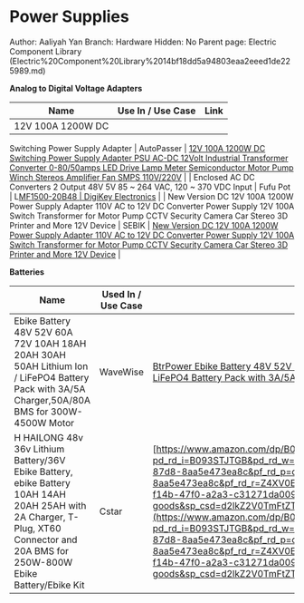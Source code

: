 # Power Supplies

Author: Aaliyah Yan
Branch: Hardware
Hidden: No
Parent page: Electric Component Library (Electric%20Component%20Library%2014bf18dd5a94803eaa2eeed1de225989.md)

**Analog to Digital Voltage Adapters**

| Name | Use In / Use Case | Link |
| --- | --- | --- |
| 12V 100A 1200W DC 
Switching Power 
Supply Adapter | AutoPasser
 | [12V 100A 1200W DC Switching Power Supply Adapter PSU AC-DC 12Volt Industrial Transformer Converter 0-80/50amps LED Drive Lamp Meter Semiconductor Motor Pump Winch Stereos Amplifier Fan SMPS 110V/220V](https://www.amazon.com/Switching-%EF%BC%88SMPS%EF%BC%89110VAC-DC12V-Monitoring-Industrial-Transformer/dp/B07HP16HW7/ref=sr_1_4?crid=2K5UIPEYLK8MN&keywords=12V+power+supply+100A&qid=1667410988&qu=eyJxc2MiOiIzLjUyIiwicXNhIjoiMy40MiIsInFzcCI6IjIuNjkifQ%3D%3D&sprefix=12v+power+supply+100a%2Caps%2C123&sr=8-4&ufe=app_do%3Aamzn1.fos.18ed3cb5-28d5-4975-8bc7-93deae8f9840)  |
| Enclosed AC DC Converters 2 Output 48V 5V 85 ~ 264 VAC, 120 ~ 370 VDC Input | Fufu Pot | L[MF1500-20B48 | DigiKey Electronics](https://www.digikey.com/en/products/detail/mornsun-america-llc/LMF1500-20B48/18108612) |
| New Version DC 12V 100A 1200W Power Supply Adapter 110V AC to 12V DC Converter Power Supply 12V 100A Switch Transformer for Motor Pump CCTV Security Camera Car Stereo 3D Printer and More 12V Device | SEBIK | [New Version DC 12V 100A 1200W Power Supply Adapter 110V AC to 12V DC Converter Power Supply 12V 100A Switch Transformer for Motor Pump CCTV Security Camera Car Stereo 3D Printer and More 12V Device](https://www.amazon.com/Version-Adapter-Converter-Transformer-Security/dp/B0BXTBBS9M/ref=sr_1_2_sspa?crid=64TTTY6HMCD0&keywords=ac%2B12%2Bdc%2Bconverter&qid=1697063920&refresh=1&sprefix=ac%2B12%2Bdc%2Bconverter%2Caps%2C66&sr=8-2-spons&sp_csd=d2lkZ2V0TmFtZT1zcF9hdGY&th=1)  |

**Batteries**

| Name | Used In / Use Case | Link |
| --- | --- | --- |
| Ebike Battery 48V 52V 60A 72V 10AH 18AH 20AH 30AH 50AH Lithium Ion / LiFePO4 Battery Pack with 3A/5A Charger,50A/80A BMS for 300W-4500W Motor | WaveWise | [BtrPower Ebike Battery 48V 52V 60A 72V 10AH 18AH 20AH 30AH 50AH Lithium Ion / LiFePO4 Battery Pack with 3A/5A Charger,50A/80A BMS for 300W-4500W Motor](https://www.amazon.com/BtrPower-Battery-Lithium-Electric-Motorcycle/dp/B0BKG877JV/ref=cm_cr_arp_d_product_top?ie=UTF8&th=1)  |
| H HAILONG 48v 36v Lithium Battery/36V Ebike Battery, ebike Battery 10AH 14AH 20AH 25AH with 2A Charger, T-Plug, XT60 Connector and 20A BMS for 250W-800W Ebike Battery/Ebike Kit | Cstar | [https://www.amazon.com/dp/B0CBTWDKJM/ref=sspa_dk_detail_1?pd_rd_i=B093STJTGB&pd_rd_w=yu2rx&content-id=amzn1.sym.d81b167d-1f9e-48b6-87d8-8aa5e473ea8c&pf_rd_p=d81b167d-1f9e-48b6-87d8-8aa5e473ea8c&pf_rd_r=Z4XV0EPQ8E6GFMDJH3N4&pd_rd_wg=8Riqf&pd_rd_r=84b09a74-f14b-47f0-a2a3-c31271da009b&s=sporting-goods&sp_csd=d2lkZ2V0TmFtZT1zcF9kZXRhaWxfdGhlbWF0aWM&th=1](https://www.amazon.com/dp/B0CBTWDKJM/ref=sspa_dk_detail_1?pd_rd_i=B093STJTGB&pd_rd_w=yu2rx&content-id=amzn1.sym.d81b167d-1f9e-48b6-87d8-8aa5e473ea8c&pf_rd_p=d81b167d-1f9e-48b6-87d8-8aa5e473ea8c&pf_rd_r=Z4XV0EPQ8E6GFMDJH3N4&pd_rd_wg=8Riqf&pd_rd_r=84b09a74-f14b-47f0-a2a3-c31271da009b&s=sporting-goods&sp_csd=d2lkZ2V0TmFtZT1zcF9kZXRhaWxfdGhlbWF0aWM&th=1)  |